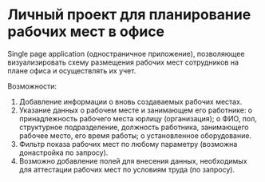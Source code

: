 # Личный проект для планирование рабочих мест в офисе

Single page application (одностраничное приложение), позволяющее визуализировать схему размещения рабочих мест сотрудников на плане офиса и осуществлять их учет.

Возможности:
1.	Добавление информации о вновь создаваемых рабочих местах.
2.	Указание данных о рабочем месте и занимающем его работнике:
o	принадлежность рабочего места юрлицу (организация);
o	ФИО, пол, структурное подразделение, должность работника, занимающего рабочее место, его время работы;
o	установленное оборудование.
3.	Фильтр показа рабочих мест по любому параметру (возможна донастройка по запросу).
4.	Возможно добавление полей для внесения данных, необходимых для аттестации рабочих мест по условиям труда (по запросу).
